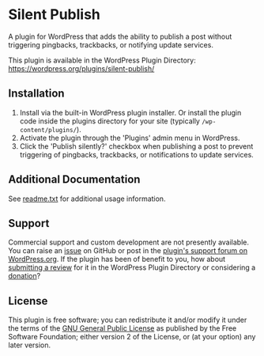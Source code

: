 # Silent Publish

A plugin for WordPress that adds the ability to publish a post without triggering pingbacks, trackbacks, or notifying update services.

This plugin is available in the WordPress Plugin Directory: https://wordpress.org/plugins/silent-publish/


## Installation

1. Install via the built-in WordPress plugin installer. Or install the plugin code inside the plugins directory for your site (typically `/wp-content/plugins/`).
2. Activate the plugin through the 'Plugins' admin menu in WordPress.
3. Click the 'Publish silently?' checkbox when publishing a post to prevent triggering of pingbacks, trackbacks, or notifications to update services.


## Additional Documentation

See [readme.txt](https://github.com/coffee2code/silent-publish/blob/master/readme.txt) for additional usage information.


## Support

Commercial support and custom development are not presently available. You can raise an [issue](https://github.com/coffee2code/silent-publish/issues) on GitHub or post in the [plugin's support forum on WordPress.org](https://wordpress.org/support/plugin/silent-publish/). If the plugin has been of benefit to you, how about [submitting a review](https://wordpress.org/support/plugin/silent-publish/reviews/) for it in the WordPress Plugin Directory or considering a [donation](https://www.paypal.com/cgi-bin/webscr?cmd=_s-xclick&hosted_button_id=6ARCFJ9TX3522)?


## License

This plugin is free software; you can redistribute it and/or modify it under the terms of the [GNU General Public License](https://www.gnu.org/licenses/gpl-2.0.html) as published by the Free Software Foundation; either version 2 of the License, or (at your option) any later version.